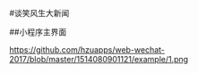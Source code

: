 #谈笑风生大新闻

##小程序主界面

https://github.com/hzuapps/web-wechat-2017/blob/master/1514080901121/example/1.png

